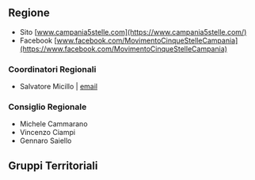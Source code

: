 ## Regione
- Sito [www.campania5stelle.com](https://www.campania5stelle.com/)
- Facebook [www.facebook.com/MovimentoCinqueStelleCampania](https://www.facebook.com/MovimentoCinqueStelleCampania) 

### Coordinatori Regionali
- Salvatore Micillo | [email](mailto:)

### Consiglio Regionale

- Michele Cammarano
- Vincenzo Ciampi
- Gennaro Saiello

## Gruppi Territoriali
